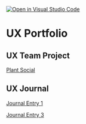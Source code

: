 [![Open in Visual Studio Code](https://classroom.github.com/assets/open-in-vscode-f059dc9a6f8d3a56e377f745f24479a46679e63a5d9fe6f495e02850cd0d8118.svg)](https://classroom.github.com/online_ide?assignment_repo_id=6804848&assignment_repo_type=AssignmentRepo)
# UX Portfolio


## UX Team Project
[Plant Social](https://usabilityengineering.github.io/Plant-Social/)

## UX Journal
[Journal Entry 1](j01)

[Journal Entry 3](j03)

